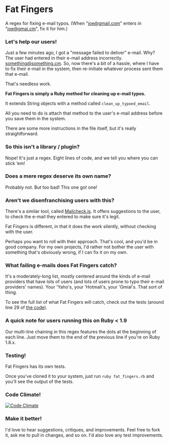 Fat Fingers
===========

A regex for fixing e-mail typos. (When "joe@gmail.com" enters in "joe@gmai.cm", fix it for him.)


### Let's help our users!

Just a few minutes ago, I got a "message failed to deliver" e-mail. Why? The user had entered in their e-mail address incorrectly. something@something.cm. So, now there's a bit of a hassle, where I have to fix their e-mail in the system, then re-initiate whatever process sent them that e-mail.

That's needless work.

**Fat Fingers is simply a Ruby method for cleaning up e-mail typos.**

It extends String objects with a method called `clean_up_typoed_email`.

All you need to do is attach that method to the user's e-mail address before you save them in the system.

There are some more instructions in the file itself, but it's really straightforward.


### So this isn't a library / plugin?

Nope! It's just a regex. Eight lines of code, and we tell you where you can stick &rsquo;em!


### Does a mere regex deserve its own name?

Probably not. But too bad! This one got one!


### Aren't we disenfranchising users with this?

There's a similar tool, called [Mailcheck.js](https://github.com/Kicksend/mailcheck). It offers suggestions to the user, to check the e-mail they entered to make sure it's legit.

Fat Fingers is different, in that it does the work silently, without checking with the user.

Perhaps you want to roll with their approach. That's cool, and you'd be in good company. For my own projects, I'd rather not bother the user with something that's obviously wrong, if I can fix it on my own.


### What failing e-mails does Fat Fingers catch? ###

It's a moderately-long list, mostly centered around the kinds of e-mail providers that have lots of users (and lots of users prone to typo their e-mail providers' names). Your 'Yaho's, your 'Hotmali's, your 'Gmial's. That sort of thing.

To see the full list of what Fat Fingers will catch, check out the tests (around line 29 of [the code](https://github.com/charliepark/fat_fingers/blob/master/fat_fingers.rb)).


### A quick note for users running this on Ruby < 1.9

Our multi-line chaining in this regex features the dots at the beginning of each line. Just move them to the end of the previous line if you're on Ruby 1.8.x.


### Testing!

Fat Fingers has its own tests.

Once you've cloned it to your system, just run `ruby fat_fingers.rb` and you'll see the output of the tests.

### Code Climate!

[![Code Climate](https://codeclimate.com/badge.png)](https://codeclimate.com/github/charliepark/fat_fingers)

### Make it better!

I'd love to hear suggestions, critiques, and improvements. Feel free to fork it, ask me to pull in changes, and so on. I'd also love any test improvements.